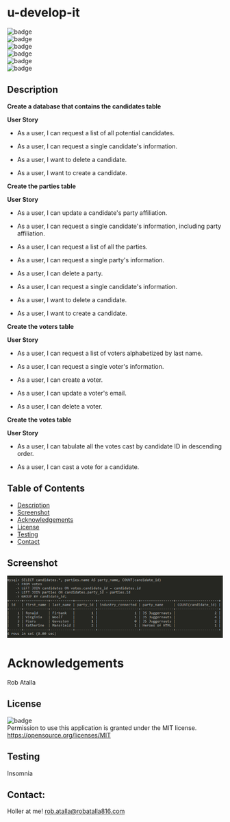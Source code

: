 # u-develop-it

  ![badge](https://img.shields.io/github/languages/top/ratalla816/u-develop-it)
  <br> 
  ![badge](https://img.shields.io/github/languages/count/ratalla816/u-develop-it)
  <br>
  ![badge](https://img.shields.io/github/issues/ratalla816/u-develop-it)
  <br>
  ![badge](https://img.shields.io/github/issues-closed/ratalla816/u-develop-it)
  <br>
  ![badge](https://img.shields.io/github/last-commit/ratalla816/u-develop-it)
  <br>
  ![badge](https://img.shields.io/badge/license-MIT-important)
  
  ## Description
  
  **Create a database that contains the candidates table**

  **User Story**

  * As a user, I can request a list of all potential candidates.

  * As a user, I can request a single candidate's information.

  * As a user, I want to delete a candidate.

  * As a user, I want to create a candidate.

  **Create the parties table**

  **User Story**

  * As a user, I can update a candidate's party affiliation.

  * As a user, I can request a single candidate's information, including party affiliation.

  * As a user, I can request a list of all the parties.

  * As a user, I can request a single party's information.

  * As a user, I can delete a party.

  * As a user, I can request a single candidate's information.

  * As a user, I want to delete a candidate.

  * As a user, I want to create a candidate.
   
  **Create the voters table**

  **User Story**

  * As a user, I can request a list of voters alphabetized by last name.

  * As a user, I can request a single voter's information.

  * As a user, I can create a voter.

  * As a user, I can update a voter's email.

  * As a user, I can delete a voter.

  **Create the votes table**

  **User Story**

  * As a user, I can tabulate all the votes cast by candidate ID in descending order.

  * As a user, I can cast a vote for a candidate.
  
  ## Table of Contents
  - [Description](#description)
  - [Screenshot](#screenshot)
  - [Acknowledgements](#acknowledgements)
  - [License](#license)
  - [Testing](#testing)
  - [Contact](#contact)
  ## Screenshot
  ![Screenshot](github/images/screenshot.png)

  # Acknowledgements
  Rob Atalla
    
  ## License
  ![badge](https://img.shields.io/badge/license-MIT-important)
  <br>
  Permission to use this application is granted under the MIT license. <https://opensource.org/licenses/MIT>


  ## Testing
  Insomnia

  ## Contact:
  Holler at me! <a href="mailto:rob.atalla@robatalla816.com">rob.atalla@robatalla816.com</a>